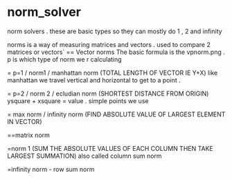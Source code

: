 # norm_solver
norm solvers . these are basic types so they can mostly do 1 , 2 and infinity

norms is a way of measuring matrices and vectors . used to compare 2 matrices or vectors`
== Vector norms
The basic formula is the vpnorm.png . p is which type of norm we r calculating

=  p=1 / norm1 / manhattan norm (TOTAL LENGTH OF VECTOR IE Y+X)
like manhattan we travel vertical and horizontal to get to a point . 


= p=2 / norm 2 / ecludian norm (SHORTEST DISTANCE FROM ORIGIN)
ysquare + xsquare = value . simple points we use

= max norm / infinity norm (FIND ABSOLUTE VALUE OF LARGEST ELEMENT IN VECTOR)





==matrix norm

=norm 1 (SUM THE ABSOLUTE VALUES OF EACH COLUMN THEN TAKE LARGEST SUMMATION)
also called column sum norm 

=infinity norm - row sum norm


